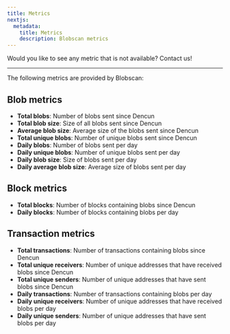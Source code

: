 ```yaml
---
title: Metrics
nextjs:
  metadata:
    title: Metrics
    description: Blobscan metrics
---
```


Would you like to see any metric that is not available? Contact us!

---

The following metrics are provided by Blobscan:

## Blob metrics

- **Total blobs**: Number of blobs sent since Dencun
- **Total blob size**: Size of all blobs sent since Dencun
- **Average blob size**: Average size of the blobs sent since Dencun
- **Total unique blobs**: Number of unique blobs sent since Dencun
- **Daily blobs**: Number of blobs sent per day
- **Daily unique blobs**: Number of unique blobs sent per day
- **Daily blob size**: Size of blobs sent per day
- **Daily average blob size**: Average size of blobs sent per day

## Block metrics

- **Total blocks**: Number of blocks containing blobs since Dencun
- **Daily blocks**: Number of blocks containing blobs per day

## Transaction metrics

- **Total transactions**: Number of transactions containing blobs since Dencun
- **Total unique receivers**: Number of unique addresses that have received blobs since Dencun
- **Total unique senders**: Number of unique addresses that have sent blobs since Dencun
- **Daily transactions**: Number of transactions containing blobs per day
- **Daily unique receivers**: Number of unique addresses that have received blobs per day
- **Daily unique senders**: Number of unique addresses that have sent blobs per day
